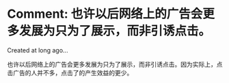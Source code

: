# Comment: 也许以后网络上的广告会更多发展为只为了展示，而非引诱点击。
Created at long ago...

也许以后网络上的广告会更多发展为只为了展示，而非引诱点击。因为实际上，点击广告的人并不多，点击了的产生效益的更少。